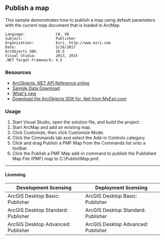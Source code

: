 ## Publish a map

This sample demonstrates how to publish a map using default parameters with the current map document that is loaded in ArcMap.  


<!-- TODO: Fill this section below with metadata about this sample-->
```
Language:              C#, VB
Subject:               Publisher
Organization:          Esri, http://www.esri.com
Date:                  3/28/2017
ArcObjects SDK:        10.5
Visual Studio:         2013, 2015
.NET Target Framework: 4.5
```

### Resources

* [ArcObjects .NET API Reference online](http://desktop.arcgis.com/en/arcobjects/latest/net/webframe.htm)  
* [Sample Data Download](../../releases)  
* [What's new](http://desktop.arcgis.com/en/arcobjects/latest/net/webframe.htm#05247c04-bfd9-4e36-ae09-bc6e833c3b14.htm)  
* [Download the ArcObjects SDK for .Net from MyEsri.com](https://my.esri.com/)  

### Usage
1. Start Visual Studio, open the solution file, and build the project.  
1. Start ArcMap and add an existing map.  
1. Click Customize, then click Customize Mode.  
1. Click the Commands tab and select the Add-in Controls category.   
1. Click and drag Publish a PMF Map from the Commands list onto a toolbar.  
1. Click the Publish a PMF Map add-in command to publish the Published Map File (PMF) map to C:\PublishMap.pmf.  









---------------------------------

#### Licensing  
| Development licensing | Deployment licensing | 
| ------------- | ------------- | 
| ArcGIS Desktop Basic: Publisher | ArcGIS Desktop Basic: Publisher |  
| ArcGIS Desktop Standard: Publisher | ArcGIS Desktop Standard: Publisher |  
| ArcGIS Desktop Advanced: Publisher | ArcGIS Desktop Advanced: Publisher |  


